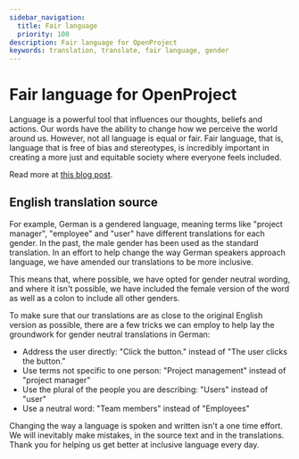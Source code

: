 ```yaml
---
sidebar_navigation:
  title: Fair language
  priority: 100
description: Fair language for OpenProject
keywords: translation, translate, fair language, gender
---
```


# Fair language for OpenProject

Language is a powerful tool that influences our thoughts, beliefs and actions. Our words have the ability to change how we perceive the world around us. However, not all language is equal or fair. Fair language, that is, language that is free of bias and stereotypes, is incredibly important in creating a more just and equitable society where everyone feels included.

Read more at [this blog post](https://www.openproject.org/blog/passion-project-fair-language/).

## English translation source

For example, German is a gendered language, meaning terms like "project manager", "employee" and "user" have different translations for each gender. In the past, the male gender has been used as the standard translation. In an effort to help change the way German speakers approach language, we have amended our translations to be more inclusive.

This means that, where possible, we have opted for gender neutral wording, and where it isn't possible, we have included the female version of the word as well as a colon to include all other genders.

To make sure that our translations are as close to the original English version as possible, there are a few tricks we can employ to help lay the groundwork for gender neutral translations in German:

* Address the user directly: "Click the button." instead of "The user clicks the button."
* Use terms not specific to one person: "Project management" instead of "project manager"
* Use the plural of the people you are describing: "Users" instead of "user"
* Use a neutral word: "Team members" instead of "Employees"

Changing the way a language is spoken and written isn't a one time effort. We will inevitably make mistakes, in the source text and in the translations. Thank you for helping us get better at inclusive language every day.

